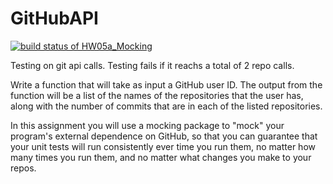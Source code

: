 # GitHubAPI

[![build status of HW05a_Mocking](https://travis-ci.org/Jhector10/GitHubAPI.svg?branch=HW05a_Mocking)](https://travis-ci.org/Jhector10/GitHubAPI)

Testing on git api calls. Testing fails if it reachs a total of 2 repo calls.

Write a function that will take as input a GitHub user ID.  The output from the function will be a 
list of the names of the repositories that the user has, along with the number of commits that are in each 
of the listed repositories.

In this assignment you will use a mocking package to "mock" your program's external dependence on GitHub, 
so that you can guarantee that your unit tests will run consistently ever time you run them, no matter 
how many times you run them, and no matter what changes you make to your repos.

